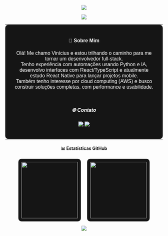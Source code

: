 <!-- Banner de boas-vindas -->
<p align="center">
  <img src="https://capsule-render.vercel.app/api?type=waving&color=0:fc466b,100:3f5efb&height=200&section=header&text=Olá,%20eu%20sou%20ViniFreitasss%20👋&fontSize=30&fontColor=ffffff" />
</p>

<p align="center">
  <img src="https://readme-typing-svg.herokuapp.com?center=true&vCenter=true&width=380&height=45&lines=Desenvolvedor+FullStack;Apaixonado+por+Tecnologia;Sempre+aprendendo+algo+novo" />
</p>

<!-- CARD: Sobre Mim -->
<div align="center">
  <table>
    <tr>
      <td width="600px" style="background-color:#151515; border-radius:10px; padding:20px; color:#fff; font-family:sans-serif;">
        <h4 align="center">🧠 Sobre Mim</h4>
        <p align="center">
          Olá! Me chamo Vinícius e estou trilhando o caminho para me tornar um desenvolvedor full-stack.<br>
          Tenho experiência com automações usando Python e IA, desenvolvo interfaces com React/TypeScript e atualmente estudo React Native para lançar projetos mobile.<br>
          Também tenho interesse por cloud computing (AWS) e busco construir soluções completas, com performance e usabilidade.
        </p>
        <br>
        <h5 align="center">🌐 Contato</h5>
        <p align="center">
          <a href="mailto:seuemail@gmail.com" target="_blank">
            <img src="https://img.shields.io/badge/GMAIL-red?style=flat-square&logo=gmail&logoColor=white"/>
          </a>
          <a href="https://linkedin.com/in/" target="_blank">
            <img src="https://img.shields.io/badge/LINKEDIN-blue?style=flat-square&logo=linkedin&logoColor=white"/>
          </a>
        </p>
      </td>
    </tr>
  </table>
</div>

<!-- GRID 3: Estatísticas (em cards) -->
<h4 align="center">📊 Estatísticas GitHub</h4>

<div align="center" style="display: flex; flex-wrap: wrap; justify-content: center; gap: 20px;">

  <!-- Card: Linguagens -->
  <div style="background-color:#151515; border-radius:10px; padding:10px;">
    <img height="180em" src="https://github-readme-stats.vercel.app/api/top-langs/?username=ViniFreitasss&theme=radical&layout=donut-vertical&langs_count=5"/>
  </div>

  <!-- Card: Streak -->
  <div style="background-color:#151515; border-radius:10px; padding:10px;">
    <img height="180em" src="https://github-readme-streak-stats.herokuapp.com/?user=ViniFreitasss&theme=radical" />
  </div>

</div>

<!-- Rodapé -->
<p align="center">
  <img src="https://capsule-render.vercel.app/api?type=waving&color=0:3f5efb,100:fc466b&height=120&section=footer"/>
</p>
